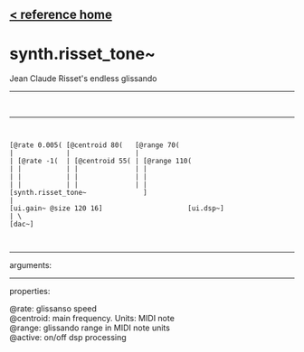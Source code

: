 [< reference home](ceammc_lib.html)
---

# synth.risset_tone~


Jean Claude Risset&#39;s endless glissando

---

<br>


---


```


[@rate 0.005( [@centroid 80(   [@range 70(
|             |                |
| [@rate -1(  | [@centroid 55( | [@range 110(
| |           | |              | |
| |           | |              | |
| |           | |              | |
[synth.risset_tone~              ]
|
[ui.gain~ @size 120 16]                     [ui.dsp~]
| \
[dac~]

            
```

---
arguments:


---
properties:

@rate: glissanso
            speed<br>
@centroid: main
            frequency. Units: MIDI note<br>
@range: 
            glissando range in MIDI note units<br>
@active: on/off dsp
            processing<br>

